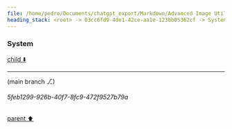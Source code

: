 ```yaml
---
file: /home/pedro/Documents/chatgpt_export/Markdown/Advanced Image Utility Tool.md
heading_stack: <root> -> 03cc6fd9-4de1-42ce-aa1e-123bb05362cf -> System
---
```

### System

[child ⬇️](#5feb1299-926b-40f7-8fc9-472f9527b79a)

---

(main branch ⎇)
###### 5feb1299-926b-40f7-8fc9-472f9527b79a
[parent ⬆️](#03cc6fd9-4de1-42ce-aa1e-123bb05362cf)

